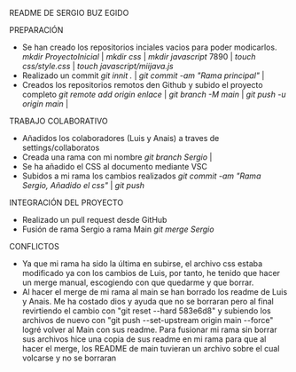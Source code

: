 README DE SERGIO BUZ EGIDO

PREPARACIÓN
  - Se han creado los repositorios inciales vacios para poder modicarlos.
  _mkdir ProyectoInicial_ |
  _mkdir css_ |
  _mkdir javascript_ 7890 |
  _touch css/style.css_ |
  _touch javascript/miijava.js_ 
 - Realizado un commit
  _git innit ._ |
  _git commit -am "Rama principal"_ |
 - Creados los repositorios remotos den Github y subido el proyecto completo
  _git remote add origin *enlace*_ |
  _git branch -M main_ |
  _git push -u origin main_ |


TRABAJO COLABORATIVO
 - Añadidos los colaboradores (Luis y Anais) a traves de settings/collaboratos
 - Creada una rama con mi nombre
  _git branch Sergio_ |
 - Se ha añadido el CSS al documento mediante VSC
 - Subidos a mi rama los cambios realizados
  _git commit -am "Rama Sergio, Añadido el css"_ |
  _git push_ 

INTEGRACIÓN DEL PROYECTO
 - Realizado un pull request desde GitHub
 - Fusión de rama Sergio a rama Main
  _git merge Sergio_ 

CONFLICTOS
 - Ya que mi rama ha sido la última en subirse, el archivo css estaba modificado ya con los cambios de Luis, por tanto, he tenido que hacer un merge manual, escogiendo con que quedarme y que borrar.
 - Al hacer el merge de mi rama al main se han borrado los readme de Luis y Anais. Me ha costado dios y ayuda que no se borraran pero al final revirtiendo el cambio con "git reset --hard 583e6d8" y subiendo los archivos de nuevo con "git push --set-upstream origin main --force" logré volver al Main con sus readme. Para fusionar mi rama sin borrar sus archivos hice una copia de sus readme en mi rama para que al hacer el merge, los README de main tuvieran un archivo sobre el cual volcarse y no se borraran
